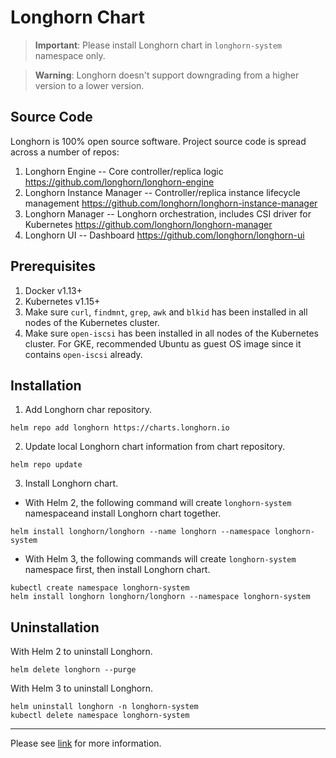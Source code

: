 # Longhorn Chart

> **Important**: Please install Longhorn chart in `longhorn-system` namespace only.

> **Warning**: Longhorn doesn't support downgrading from a higher version to a lower version.

## Source Code

Longhorn is 100% open source software. Project source code is spread across a number of repos:

1. Longhorn Engine -- Core controller/replica logic https://github.com/longhorn/longhorn-engine
2. Longhorn Instance Manager -- Controller/replica instance lifecycle management https://github.com/longhorn/longhorn-instance-manager
3. Longhorn Manager -- Longhorn orchestration, includes CSI driver for Kubernetes https://github.com/longhorn/longhorn-manager
4. Longhorn UI -- Dashboard https://github.com/longhorn/longhorn-ui

## Prerequisites

1. Docker v1.13+
2. Kubernetes v1.15+
3. Make sure `curl`, `findmnt`, `grep`, `awk` and `blkid` has been installed in all nodes of the Kubernetes cluster.
4. Make sure `open-iscsi` has been installed in all nodes of the Kubernetes cluster. For GKE, recommended Ubuntu as guest OS image since it contains `open-iscsi` already.

## Installation
1. Add Longhorn char repository.
```
helm repo add longhorn https://charts.longhorn.io
```

2. Update local Longhorn chart information from chart repository.
```
helm repo update
```

3. Install Longhorn chart.
- With Helm 2, the following command will create `longhorn-system` namespaceand install Longhorn chart together.
```
helm install longhorn/longhorn --name longhorn --namespace longhorn-system
``` 
- With Helm 3, the following commands will create `longhorn-system` namespace first, then install Longhorn chart.

```
kubectl create namespace longhorn-system
helm install longhorn longhorn/longhorn --namespace longhorn-system
```

## Uninstallation

With Helm 2 to uninstall Longhorn.
```
helm delete longhorn --purge
```

With Helm 3 to uninstall Longhorn.
```
helm uninstall longhorn -n longhorn-system
kubectl delete namespace longhorn-system
```

---
Please see [link](https://github.com/longhorn/longhorn) for more information.
